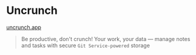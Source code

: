 # Uncrunch

[uncrunch.app](https://uncrunch.app)

> Be productive, don't crunch! Your work, your data — manage notes and tasks with secure `Git Service-powered` storage

